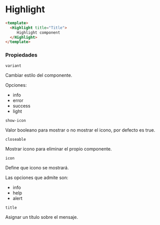 # Highlight

```html
<template>
  <Highlight title="Title">
     Highlight component 
  </Highlight>
</template>
```

### Propiedades

```variant```

Cambiar estilo del componente.

Opciones:
- info
- error
- success
- light


```show-icon```

Valor booleano para mostrar o no mostrar el icono, por defecto es true.

```closeable```

Mostrar icono para eliminar el propio componente.

```icon```

Define que icono se mostrará.

Las opciones que admite son:
- info
- help
- alert

```title```

Asignar un título sobre el mensaje.